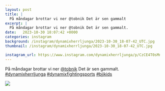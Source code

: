 ```yaml
---
layout: post
title: |
  På måndagar brottar vi ner @tobnik Det är sen gammalt
excerpt: |
  På måndagar brottar vi ner @tobnik Det är sen gammalt.   
date:   2023-10-30 18:07:42 +0000
categories: instagram
background: /instagram/dynamixherrljunga/2023-10-30_18-07-42_UTC.jpg
thumbnail: /instagram/dynamixherrljunga/2023-10-30_18-07-42_UTC.jpg

instagram_url: https://www.instagram.com/dynamixherrljunga/p/CzCE4T0sMny
---
```

På måndagar brottar vi ner [@tobnik](https://www.instagram.com/tobnik/) Det är sen gammalt. [#dynamixherrljunga](https://www.instagram.com/explore/tags/dynamixherrljunga/) [#dynamixfightingsports](https://www.instagram.com/explore/tags/dynamixfightingsports/) [#bjjkids](https://www.instagram.com/explore/tags/bjjkids/)



<img src='/www-dynamix-herrljunga/instagram/dynamixherrljunga/2023-10-30_18-07-42_UTC.jpg' class='img-fluid' />
